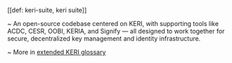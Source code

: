 [[def: keri-suite, keri suite]]

~ An open-source codebase centered on KERI, with supporting tools like ACDC, CESR, OOBI, KERIA, and Signify — all designed to work together for secure, decentralized key management and identity infrastructure.

~ More in <a href="https://weboftrust.github.io/WOT-terms/docs/glossary/keri-suite">extended KERI glossary</a>
